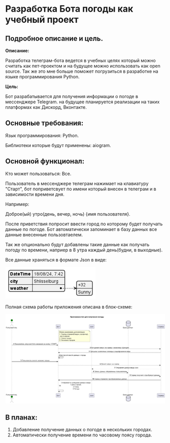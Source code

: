 # Разработка Бота погоды как учебный проект

## Подробное описание и цель.

**Описание:**

Разработка телеграм-бота ведется  в учебных целях который можно считать как пет-проектом и на будущее можно использовать как open source. Так же это мне больше поможет погрузиться в разработке на языке программирования Python.

**Цель:**

Бот разрабатывается для получения информации о погоде в мессенджере Telegram. на будущее планируется реализации на таких платформах как Дискорд, Вконтакте.

## **Основные требования:**

Язык программирования: Python.

Библиотеки которые будут применены: aiogram.

## **Основной функционал:**

Кто может пользоваться: Все.

Пользователь в мессенджере телеграм нажимает на клавиатуру "Старт", бот поприветсвует по имени который внесен в телеграм и в зависимости времени дня.

Например:

Доброе(ый) утро(день, вечер, ночь) {имя пользователя}.

После приветствия попросит ввести город по которому будет получать данные по погоде. Бот автоматически запоминает в базу данных все данные внесенные пользовтаелем. 

Так же опционально будут добавлены такие данные как получать погоду по времени, наприер в 8 утра каждый день(будни, в выходные).

Все данные храняться в формате Json в виде:

![1723958812562](image/README/1723958812562.png)

Полная схема работы приложения описана в блок-схеме:

![1723958866572](image/README/1723958866572.png)

## В планах:

1. Добавление получение данных о погоде в нескольких городах.
2. Автоматически получение времени по часовому поясу города.
